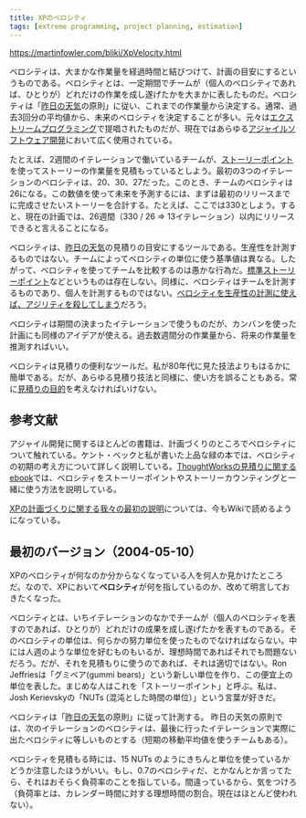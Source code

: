 ```yaml
---
title: XPのベロシティ
tags: [extreme programming, project planning, estimation]
---
```


https://martinfowler.com/bliki/XpVelocity.html

ベロシティは、大まかな作業量を経過時間と結びつけて、計画の目安にするというものである。ベロシティとは、一定期間でチームが（個人のベロシティであれば、ひとりが）どれだけの作業を成し遂げたかを大まかに表したものだ。ベロシティは「[昨日の天気](/YesterdaysWeather)の原則」に従い、これまでの作業量から決定する。通常、過去3回分の平均値から、未来のベロシティを決定することが多い。元々は[エクストリームプログラミング](/ExtremeProgramming)で提唱されたものだが、現在ではあらゆる[アジャイルソフトウェア開発](https://martinfowler.com/agile.html)において広く使用されている。

たとえば、2週間のイテレーションで働いているチームが、[ストーリーポイント](/StoryPoint)を使ってストーリーの作業量を見積もっているとしよう。最初の3つのイテレーションのベロシティは、20、30、27だった。このとき、チームのベロシティは26になる。この数値を使って未来を予測するには、まずは最初のリリースまでに完成させたいストーリーを合計する。たとえば、ここでは330としよう。すると、現在の計画では、26週間（330 / 26 => 13イテレーション）以内にリリースできると言えることになる。

ベロシティは、[昨日の天気](/YesterdaysWeather)の見積りの目安にするツールである。生産性を計測するものではない。チームによってベロシティの単位に使う基準値は異なる。したがって、ベロシティを使ってチームを比較するのは愚かな行為だ。[標準ストーリーポイント](/StandardStoryPoints)などというものは存在しない。同様に、ベロシティはチームを計測するものであり、個人を計測するものではない。[ベロシティを生産性の計測に使えば、アジリティを殺してしまう](http://jimhighsmith.com/velocity-is-killing-agility/)だろう。

ベロシティは期間の決まったイテレーションで使うものだが、カンバンを使った計画にも同様のアイデアが使える。過去数週間分の作業量から、将来の作業量を推測すればいい。

ベロシティは見積りの便利なツールだ。私が80年代に見た技法よりもはるかに簡単である。だが、あらゆる見積り技法と同様に、使い方を誤ることもある。常に[見積りの目的](/PurposeOfEstimation)を考えなければいけない。

## 参考文献

アジャイル開発に関するほとんどの書籍は、計画づくりのところでベロシティについて触れている。ケント・ベックと私が書いた上品な緑の本では、ベロシティの初期の考え方について詳しく説明している。[ThoughtWorksの見積りに関するebook](http://info.thoughtworks.com/how-do-you-estimate-on-an-Agile-project.html)では、ベロシティをストーリーポイントやストーリーカウンティングと一緒に使う方法を説明している。

[XPの計画づくりに関する我々の最初の説明](http://c2.com/cgi/wiki?XpPlanningTerminology)については、今もWikiで読めるようになっている。

## 最初のバージョン（2004-05-10）

XPのベロシティが何なのか分からなくなっている人を何人か見かけたところだ。なので、XPにおいて**ベロシティ**が何を指しているのか、改めて明言しておきたくなった。

ベロシティとは、いちイテレーションのなかでチームが（個人のベロシティを表すのであれば、ひとりが）どれだけの成果を成し遂げたかを表すものである。そのベロシティの単位は、何らかの努力単位を使ったものでなければならない。中には人週のような単位を好むものもいるが、理想時間であればそれでも問題ないだろう。だが、それを見積もりに使うのであれば、それは適切ではない。Ron Jeffriesは「グミベア(gummi bears)」という新しい単位を作り、この便宜上の単位を表した。まじめな人はこれを「ストーリーポイント」と呼ぶ。私は、Josh Kerievskyの「NUTs (混沌とした時間の単位）」という言葉が好きだ。

ベロシティは「[昨日の天気](/YesterdaysWeather)の原則」に従って計測する。
昨日の天気の原則では、次のイテレーションのベロシティは、最後に行ったイテレーションで実際に出たベロシティに等しいものとする（短期の移動平均値を使うチームもある）。

ベロシティを見積もる時には、15 NUTs のようにきちんと単位を使っているかどうか注意したほうがいい。もし、0.7のベロシティだ、とかなんとか言ってたら、それはおそらく負荷率のことを指している。間違っているから、気をつけろ（負荷率とは、カレンダー時間に対する理想時間の割合。現在はほとんど使われない）。
